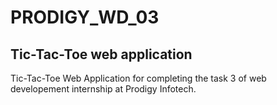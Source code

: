 # PRODIGY_WD_03 

## Tic-Tac-Toe web application

Tic-Tac-Toe Web Application for completing the task 3 of web developement internship at Prodigy Infotech.
